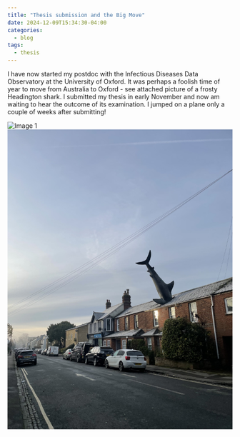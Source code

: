 ```yaml
---
title: "Thesis submission and the Big Move"
date: 2024-12-09T15:34:30-04:00
categories:
  - blog
tags:
  - thesis
---
```


I have now started my postdoc with the Infectious Diseases Data Observatory at the University of Oxford. It was perhaps a foolish time of year to move from Australia to Oxford - see attached picture of a frosty Headington shark. I submitted my thesis in early November and now am waiting to hear the outcome of its examination. I jumped on a plane only a couple of weeks after submitting!

<img src="/assets/images/thesis_submission.jpg" alt="Image 1"><img src="/assets/images/headington_shark.jpg" alt="Image 2">